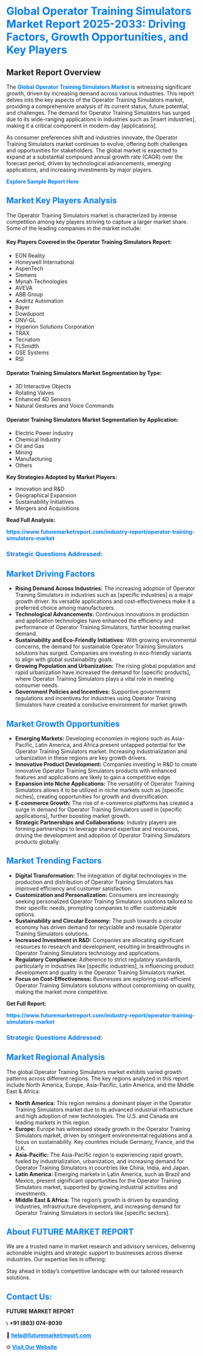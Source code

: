 <h1 style="color: #007BFF;">Global Operator Training Simulators Market Report 2025-2033: Driving Factors, Growth Opportunities, and Key Players</h1>

<section id="overview">
<h2>Market Report Overview</h2>
<p>The <a href="https://www.futuremarketreport.com/industry-report/operator-training-simulators-market" style="color: #007BFF; text-decoration: none;"><strong>Global Operator Training Simulators Market</strong></a> is witnessing significant growth, driven by increasing demand across various industries. This report delves into the key aspects of the Operator Training Simulators market, providing a comprehensive analysis of its current status, future potential, and challenges. The demand for Operator Training Simulators has surged due to its wide-ranging applications in industries such as [insert industries], making it a critical component in modern-day [applications].</p>
<p>As consumer preferences shift and industries innovate, the Operator Training Simulators market continues to evolve, offering both challenges and opportunities for stakeholders. The global market is expected to expand at a substantial compound annual growth rate (CAGR) over the forecast period, driven by technological advancements, emerging applications, and increasing investments by major players.</p>
</section>

<section id="overview">
<p><a href="https://www.futuremarketreport.com/request-sample/reportId=60632" style="color: #007BFF; text-decoration: none;"><strong>Explore Sample Report Here</strong></a></p>
</section>

<section id="key-players">
<h2 style="color: #007BFF;">Market Key Players Analysis</h2>
<p>The Operator Training Simulators market is characterized by intense competition among key players striving to capture a larger market share. Some of the leading companies in the market include:</p>
<h4>Key Players Covered in the Operator Training Simulators Report:</h4>
<ul><li>EON Reality</li><li>Honeywell International</li><li>AspenTech</li><li>Siemens</li><li>Mynah Technologies</li><li>AVEVA</li><li>ABB Group</li><li>Andritz Automation</li><li>Bayer</li><li>Dowdupont</li><li>DNV-GL</li><li>Hyperion Solutions Corporation</li><li>TRAX</li><li>Tecnatom</li><li>FLSmidth</li><li>GSE Systems</li><li>RSI</li></ul>
<h4>Operator Training Simulators Market Segmentation by Type:</h4>
<ul><li>3D Interactive Objects</li><li>Rotating Valves</li><li>Enhanced 4D Sensors</li><li>Natural Gestures and Voice Commands</li></ul>

<h4>Operator Training Simulators Market Segmentation by Application:</h4>
<ul><li>Electric Power Industry</li><li>Chemical Industry</li><li>Oil and Gas</li><li>Mining</li><li>Manufacturing</li><li>Others</li></ul>
<p><strong>Key Strategies Adopted by Market Players:</strong></p>
<ul>
<li>Innovation and R&D</li>
<li>Geographical Expansion</li>
<li>Sustainability Initiatives</li>
<li>Mergers and Acquisitions</li>
</ul>
</section>

<section>
<p><strong>Read Full Analysis: </strong></p><a href="https://www.futuremarketreport.com/industry-report/operator-training-simulators-market" style="color: #007BFF; text-decoration: none;"><strong>https://www.futuremarketreport.com/industry-report/operator-training-simulators-market</strong></a>
<h3 style="color: #007BFF;">Strategic Questions Addressed:</h3>
</section>

<section id="driving-factors">
<h2 style="color: #007BFF;">Market Driving Factors</h2>
<ul>
<li><strong>Rising Demand Across Industries:</strong> The increasing adoption of Operator Training Simulators in industries such as [specific industries] is a major growth driver. Its versatile applications and cost-effectiveness make it a preferred choice among manufacturers.</li>
<li><strong>Technological Advancements:</strong> Continuous innovations in production and application technologies have enhanced the efficiency and performance of Operator Training Simulators, further boosting market demand.</li>
<li><strong>Sustainability and Eco-Friendly Initiatives:</strong> With growing environmental concerns, the demand for sustainable Operator Training Simulators solutions has surged. Companies are investing in eco-friendly variants to align with global sustainability goals.</li>
<li><strong>Growing Population and Urbanization:</strong> The rising global population and rapid urbanization have increased the demand for [specific products], where Operator Training Simulators plays a vital role in meeting consumer needs.</li>
<li><strong>Government Policies and Incentives:</strong> Supportive government regulations and incentives for industries using Operator Training Simulators have created a conducive environment for market growth.</li>
</ul>
</section>

<section id="growth-opportunities">
<h2 style="color: #007BFF;">Market Growth Opportunities</h2>
<ul>
<li><strong>Emerging Markets:</strong> Developing economies in regions such as Asia-Pacific, Latin America, and Africa present untapped potential for the Operator Training Simulators market. Increasing industrialization and urbanization in these regions are key growth drivers.</li>
<li><strong>Innovative Product Development:</strong> Companies investing in R&D to create innovative Operator Training Simulators products with enhanced features and applications are likely to gain a competitive edge.</li>
<li><strong>Expansion into Niche Applications:</strong> The versatility of Operator Training Simulators allows it to be utilized in niche markets such as [specific niches], creating opportunities for growth and diversification.</li>
<li><strong>E-commerce Growth:</strong> The rise of e-commerce platforms has created a surge in demand for Operator Training Simulators used in [specific applications], further boosting market growth.</li>
<li><strong>Strategic Partnerships and Collaborations:</strong> Industry players are forming partnerships to leverage shared expertise and resources, driving the development and adoption of Operator Training Simulators products globally.</li>
</ul>
</section>

<section id="trending-factors">
<h2 style="color: #007BFF;">Market Trending Factors</h2>
<ul>
<li><strong>Digital Transformation:</strong> The integration of digital technologies in the production and distribution of Operator Training Simulators has improved efficiency and customer satisfaction.</li>
<li><strong>Customization and Personalization:</strong> Consumers are increasingly seeking personalized Operator Training Simulators solutions tailored to their specific needs, prompting companies to offer customizable options.</li>
<li><strong>Sustainability and Circular Economy:</strong> The push towards a circular economy has driven demand for recyclable and reusable Operator Training Simulators solutions.</li>
<li><strong>Increased Investment in R&D:</strong> Companies are allocating significant resources to research and development, resulting in breakthroughs in Operator Training Simulators technology and applications.</li>
<li><strong>Regulatory Compliance:</strong> Adherence to strict regulatory standards, particularly in industries like [specific industries], is influencing product development and quality in the Operator Training Simulators market.</li>
<li><strong>Focus on Cost-Effectiveness:</strong> Businesses are exploring cost-efficient Operator Training Simulators solutions without compromising on quality, making the market more competitive.</li>
</ul>
</section>

<section>
<p><strong>Get Full Report: </strong></p><a href="https://www.futuremarketreport.com/industry-report/operator-training-simulators-market" style="color: #007BFF; text-decoration: none;"><strong>https://www.futuremarketreport.com/industry-report/operator-training-simulators-market</strong></a>
<h3 style="color: #007BFF;">Strategic Questions Addressed:</h3>
</section>


<section id="regional-analysis">
<h2 style="color: #007BFF;">Market Regional Analysis</h2>
<p>The global Operator Training Simulators market exhibits varied growth patterns across different regions. The key regions analyzed in this report include North America, Europe, Asia-Pacific, Latin America, and the Middle East & Africa:</p>
<ul>
<li><strong>North America:</strong> This region remains a dominant player in the Operator Training Simulators market due to its advanced industrial infrastructure and high adoption of new technologies. The U.S. and Canada are leading markets in this region.</li>
<li><strong>Europe:</strong> Europe has witnessed steady growth in the Operator Training Simulators market, driven by stringent environmental regulations and a focus on sustainability. Key countries include Germany, France, and the U.K.</li>
<li><strong>Asia-Pacific:</strong> The Asia-Pacific region is experiencing rapid growth, fueled by industrialization, urbanization, and increasing demand for Operator Training Simulators in countries like China, India, and Japan.</li>
<li><strong>Latin America:</strong> Emerging markets in Latin America, such as Brazil and Mexico, present significant opportunities for the Operator Training Simulators market, supported by growing industrial activities and investments.</li>
<li><strong>Middle East & Africa:</strong> The region’s growth is driven by expanding industries, infrastructure development, and increasing demand for Operator Training Simulators in sectors like [specific sectors].</li>
</ul>
</section>

<footer>
<h2 style="color: #007BFF;">About FUTURE MARKET REPORT</h2>
<p>We are a trusted name in market research and advisory services, delivering actionable insights and strategic support to businesses across diverse industries. Our expertise lies in offering:</p>

<p>Stay ahead in today’s competitive landscape with our tailored research solutions.</p>

<h2 style="color: #007BFF;">Contact Us:</h2>
<p><strong>FUTURE MARKET REPORT</strong></p>
<p>📞 <strong>+91 (883) 074-8030</strong></p>
<p>📧 <strong><a href="mailto:help@futuremarketreport.com" style="color: #007BFF;">help@futuremarketreport.com</a></strong></p>
<p>🌐 <strong><a href="https://www.futuremarketreport.com/" style="color: #007BFF;">Visit Our Website</a></strong></p>
</footer>